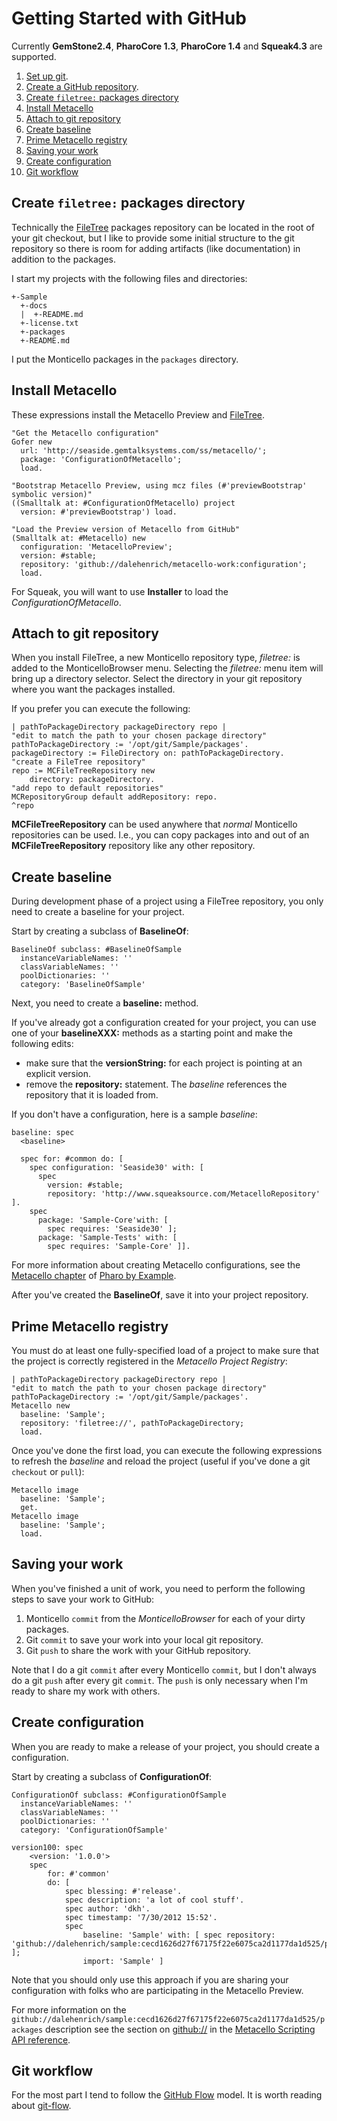 # Getting Started with GitHub

Currently **GemStone2.4**, **PharoCore 1.3**, **PharoCore 1.4** and **Squeak4.3** are supported.

1. [Set up git][1].
2. [Create a GitHub repository][2].
3. [Create `filetree:` packages directory](#create-filetree-packages-direcotry)
4. [Install Metacello](#install-metacello)
5. [Attach to git repository](#attach-to-git-repository)
7. [Create baseline](#create-baseline)
8. [Prime Metacello registry](#prime-metacello-registry)
9. [Saving your work](#saving-your-work)
11. [Create configuration](#create-configuration)
12. [Git workflow](#git-workflow)

## Create `filetree:` packages directory
Technically the [FileTree][3] packages repository can be located in the root of
your git checkout, but I like to provide some initial structure to the
git repository so there is room for adding artifacts (like documentation) in
addition to the packages.

I start my projects with the following files and directories:

```
+-Sample
  +-docs
  |  +-README.md
  +-license.txt
  +-packages
  +-README.md
```

I put the Monticello packages in the `packages` directory.

## Install Metacello

These expressions install the Metacello Preview and [FileTree][3].

```Smalltalk
"Get the Metacello configuration"
Gofer new
  url: 'http://seaside.gemtalksystems.com/ss/metacello/';
  package: 'ConfigurationOfMetacello';
  load.

"Bootstrap Metacello Preview, using mcz files (#'previewBootstrap' symbolic version)"
((Smalltalk at: #ConfigurationOfMetacello) project 
  version: #'previewBootstrap') load.

"Load the Preview version of Metacello from GitHub"
(Smalltalk at: #Metacello) new
  configuration: 'MetacelloPreview';
  version: #stable;
  repository: 'github://dalehenrich/metacello-work:configuration';
  load.
```

For Squeak, you will want to use **Installer** to load the
*ConfigurationOfMetacello*.

## Attach to git repository

When you install FileTree, a new Monticello repository type, *filetree:* is added
to the MonticelloBrowser menu. Selecting the *filetree:* menu item will
bring up a directory selector. Select the directory in your git
repository where you want the packages installed.

If you prefer you can execute the following:

```Smalltalk
| pathToPackageDirectory packageDirectory repo |
"edit to match the path to your chosen package directory"
pathToPackageDirectory := '/opt/git/Sample/packages'.
packageDirectory := FileDirectory on: pathToPackageDirectory.
"create a FileTree repository"
repo := MCFileTreeRepository new
    directory: packageDirectory.
"add repo to default repositories"
MCRepositoryGroup default addRepository: repo.
^repo
```

**MCFileTreeRepository** can be used anywhere that *normal* Monticello
repositories can be used. I.e., you can copy packages into and out of an **MCFileTreeRepository** repository like any other repository.

## Create baseline

During development phase of a project using a FileTree repository, you
only need to create a baseline for your project.

Start by creating a subclass of **BaselineOf**:

```Smalltalk
BaselineOf subclass: #BaselineOfSample
  instanceVariableNames: ''
  classVariableNames: ''
  poolDictionaries: ''
  category: 'BaselineOfSample'
```

Next, you need to create a **baseline:** method.

If you've already got a
configuration created for your project, you can
use one of your **baselineXXX:** methods as a starting point and make the following edits:

* make sure that the **versionString:** for each project is pointing at
  an explicit version.
* remove the **repository:** statement. The *baseline* references the
  repository that it is loaded from.

If you don't have a configuration, here is a sample *baseline*:

```Smalltalk
baseline: spec
  <baseline>

  spec for: #common do: [
    spec configuration: 'Seaside30' with: [
      spec
        version: #stable;
        repository: 'http://www.squeaksource.com/MetacelloRepository' ].
    spec
      package: 'Sample-Core'with: [
        spec requires: 'Seaside30' ];
      package: 'Sample-Tests' with: [
        spec requires: 'Sample-Core' ]].
```

For more information about creating Metacello configurations, see the
[Metacello chapter][4] of [Pharo by Example][5].

After you've created the **BaselineOf**, save it into
your project repository.

## Prime Metacello registry

You must do at least one fully-specified load of a project to make sure
that the project is correctly registered in the *Metacello Project
Registry*:

```Smalltalk
| pathToPackageDirectory packageDirectory repo |
"edit to match the path to your chosen package directory"
pathToPackageDirectory := '/opt/git/Sample/packages'.
Metacello new
  baseline: 'Sample';
  repository: 'filetree://', pathToPackageDirectory;
  load.
```

Once you've done the first load, you can execute the following
expressions to refresh the *baseline* and reload the project (useful if
you've done a git `checkout` or `pull`):

```Smalltalk
Metacello image
  baseline: 'Sample';
  get.
Metacello image
  baseline: 'Sample';
  load.
```

## Saving your work

When you've finished  a unit of work, you need to perform the following
steps to save your work to GitHub:

1. Monticello `commit` from the *MonticelloBrowser* for each of your
   dirty packages.
2. Git `commit` to save your work into your local git repository.
3. Git `push` to share the work with your GitHub repository.

Note that I do a git `commit` after every Monticello `commit`, but I don't always do a git `push` after every git `commit`. The `push` is only necessary when I'm ready to share my work with others.

## Create configuration

When you are ready to make a release of your project, you should create
a configuration.

Start by creating a subclass of **ConfigurationOf**:

```Smalltalk
ConfigurationOf subclass: #ConfigurationOfSample
  instanceVariableNames: ''
  classVariableNames: ''
  poolDictionaries: ''
  category: 'ConfigurationOfSample'
```

```Smalltalk
version100: spec
    <version: '1.0.0'>
    spec
        for: #'common'
        do: [
            spec blessing: #'release'.
            spec description: 'a lot of cool stuff'.
            spec author: 'dkh'.
            spec timestamp: '7/30/2012 15:52'.
            spec
                baseline: 'Sample' with: [ spec repository: 'github://dalehenrich/sample:cecd1626d27f67175f22e6075ca2d1177da1d525/packages' ];
                import: 'Sample' ]
```

Note that you should only use this approach if you are sharing your
configuration with folks who are participating in the Metacello Preview.

For more information on the `github://dalehenrich/sample:cecd1626d27f67175f22e6075ca2d1177da1d525/packages` description see the section on
[github://](MetacelloScriptingAPI.md#github) in the [Metacello Scripting API
reference](MetacelloScriptingAPI.md).

## Git workflow

For the most part I tend to follow the [GitHub Flow][6] model. It is
worth reading about [git-flow][7].

[1]: https://help.github.com/articles/set-up-git
[2]: https://help.github.com/articles/create-a-repo
[3]: https://github.com/dalehenrich/filetree
[4]: http://pharobooks.gforge.inria.fr/PharoByExampleTwo-Eng/latest/Metacello.pdf
[5]: http://pharobyexample.org/
[6]: http://scottchacon.com/2011/08/31/github-flow.html
[7]: http://nvie.com/posts/a-successful-git-branching-model/
